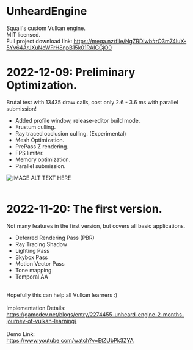 # UnheardEngine
 Squall's custom Vulkan engine. <br>
 MIT licensed. <br>
 Full project download link: https://mega.nz/file/NgZRDIwb#rO3m74IuX-5Yv64ArJXuNcWFrH8npB15k01RAIGGjO0 <br>
 
# 2022-12-09: Preliminary Optimization. <br>
Brutal test with 13435 draw calls, cost only 2.6 - 3.6 ms with parallel submission! <br>
- Added profile window, release-editor build mode.
- Frustum culling.
- Ray traced occlusion culling. (Experimental)
- Mesh Optimization.
- PrePass Z rendering.
- FPS limiter.
- Memory optimization.
- Parallel submission.

![IMAGE ALT TEXT HERE](https://i.imgur.com/DzTlln4.jpg)
<br><br>
 
# 2022-11-20: The first version. <br>
Not many features in the first version, but covers all basic applications. <br>
- Deferred Rendering Pass (PBR)
- Ray Tracing Shadow
- Lighting Pass
- Skybox Pass
- Motion Vector Pass
- Tone mapping
- Temporal AA

<br> Hopefully this can help all Vulkan learners :) <br>
<br> Implementation Details: <br>
https://gamedev.net/blogs/entry/2274455-unheard-engine-2-months-journey-of-vulkan-learning/
<br><br> Demo Link: <br>
https://www.youtube.com/watch?v=EtZUbPk3ZYA
